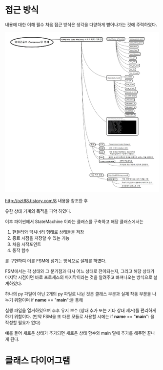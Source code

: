 
# 접근 방식

내용에 대한 이해 필수 처음 접근 방식은 생각을 다양하게 뻗어나가는 것에 주력하였다.

![plan_screenshot](./img/설계.jpg)

http://ozt88.tistory.com/8  내용을 참조한 후

유한 상태 기계의 목적을 파악 하였다.

이후 파이썬에서 StateMachine 이라는 클래스를 구축하고 해당 클래스에서는 

1. 핸들러와 딕셔너리 형태로 상태들을 저장 
2. 종료 시점을 저장할 수 있는 기능 
3. 처음 시작포인트
4. 동작 함수

를 구현하여 이를 FSM에 넘기는 방식으로 설계를 하였다.

FSM에서는 각 상태와 그 분기점과 다시 어느 상태로 전이되는지, 그리고 해당 상태가 마지막 시점이면 바로 프로세스의 마지막이라는 것을 
알려주고 빠져나오는 방식으로 설계하였다.

하나의 py 파일이 아닌 2개의 py 파일로 나뉜 것은 클래스 부분과 실제 작동 부문을 나누기 위함이며 if __name__ == "__main__":을 통해 

실행 파일을 열거하였으며 추후 유지 보수 (상태 추가 또는 기타 상태 제거)를 편리하게 하기 위함이다. (만약 FSM을 또 다른 모듈로 사용할 시에는
if __name__ == "__main__": 을 작성할 필요가 없다)

예를 들어 새로운 상태가 추가되면 새로운 상태 함수와 main 밑에 추가를 해주면 끝나게 된다.

# 클래스 다이어그램




